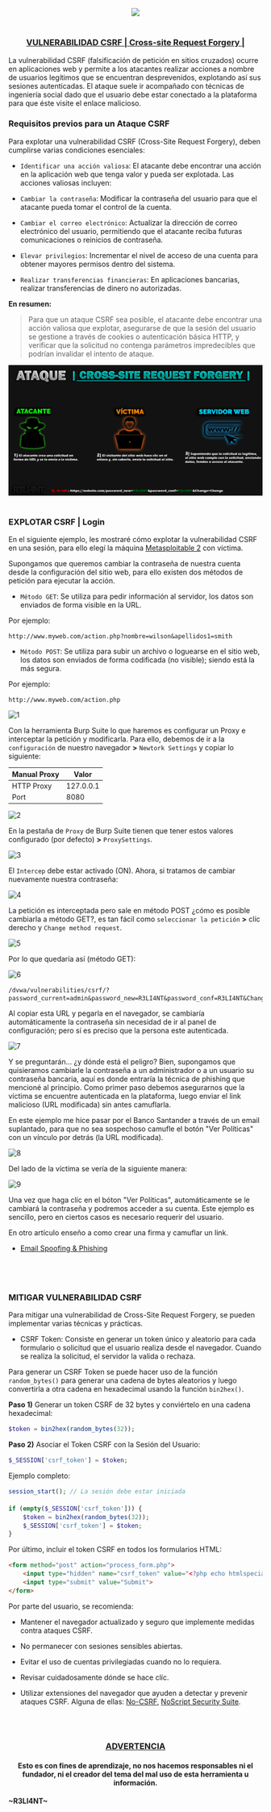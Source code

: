 <p align="center">
  <a href="https://github.com/DenverCoder1/readme-typing-svg"><img src="https://readme-typing-svg.herokuapp.com?font=Fira+Code&pause=1000&color=D1F700&width=485&lines=Explotar+vulnerabilidad+CSRF+%2B+Phishing"></a>
</p>

<h1 align="center"></h1>

<h3 align="center"><ins>VULNERABILIDAD CSRF | Cross-site Request Forgery |</ins></h3>

La vulnerabilidad CSRF (falsificación de petición en sitios cruzados) ocurre en aplicaciones web y permite a los atacantes realizar acciones a nombre de usuarios legítimos que se encuentran desprevenidos, explotando así sus sesiones autenticadas. El ataque suele ir acompañado con técnicas de ingeniería social dado que el usuario debe estar conectado a la plataforma para que éste visite el enlace malicioso.

### Requisitos previos para un Ataque CSRF
Para explotar una vulnerabilidad CSRF (Cross-Site Request Forgery), deben cumplirse varias condiciones esenciales:

- `Identificar una acción valiosa`: El atacante debe encontrar una acción en la aplicación web que tenga valor y pueda ser explotada.
Las acciones valiosas incluyen:

- `Cambiar la contraseña`: Modificar la contraseña del usuario para que el atacante pueda tomar el control de la cuenta.

- `Cambiar el correo electrónico`: Actualizar la dirección de correo electrónico del usuario, permitiendo que el atacante reciba futuras comunicaciones o reinicios de contraseña.

- `Elevar privilegios`: Incrementar el nivel de acceso de una cuenta para obtener mayores permisos dentro del sistema.

-  `Realizar transferencias financieras`: En aplicaciones bancarias, realizar transferencias de dinero no autorizadas.

**En resumen:**

> Para que un ataque CSRF sea posible, el atacante debe encontrar una acción valiosa que explotar, asegurarse de que la sesión del usuario se gestione a través de cookies o autenticación básica HTTP, y verificar que la solicitud no contenga parámetros impredecibles que podrían invalidar el intento de ataque.

<p align="center">
  <img src="https://github.com/R3LI4NT/articulos/blob/main/Pentesting/WEB/img/ataqueCSRF.png">
</p>

<h1 align="center"></h1>

### EXPLOTAR CSRF | Login
En el siguiente ejemplo, les mostraré cómo explotar la vulnerabilidad CSRF en una sesión, para ello elegí la máquina <a href="https://github.com/R3LI4NT/ctf-retos/blob/main/1-%20Maquinas-Easy/Metasploitable_2.md">Metasploitable 2</a> con víctima.

Supongamos que queremos cambiar la contraseña de nuestra cuenta desde la configuración del sitio web, para ello existen dos métodos de petición para ejecutar la acción.

- `Método GET`: Se utiliza para pedir información al servidor, los datos son enviados de forma visible en la URL.

Por ejemplo:
```
http://www.myweb.com/action.php?nombre=wilson&apellidos1=smith
```

- `Método POST`: Se utiliza para subir un archivo o loguearse en el sitio web, los datos son enviados de forma codificada (no visible); siendo está la más segura.

Por ejemplo:
```
http://www.myweb.com/action.php
```

![1](https://github.com/R3LI4NT/articulos/assets/75953873/cb94e897-6175-46db-b9c8-0a7519fae0b7)

Con la herramienta Burp Suite lo que haremos es configurar un Proxy e interceptar la petición y modificarla. Para ello, debemos de ir a la `configuración` de nuestro navegador **>** `Newtork Settings` y copiar lo siguiente:

| Manual Proxy | Valor |
| ------------- | ------------- |
| HTTP Proxy | 127.0.0.1  |
| Port  | 8080 |

![2](https://github.com/R3LI4NT/articulos/assets/75953873/3e971371-726f-48c8-a793-bd5ef075f9c9)

En la pestaña de `Proxy` de Burp Suite tienen que tener estos valores configurado (por defecto) **>** `ProxySettings`.

![3](https://github.com/R3LI4NT/articulos/assets/75953873/5d1a8f91-f21e-4dfb-9431-55dfaacce3c9)

El `Intercep` debe estar activado (ON). Ahora, si tratamos de cambiar nuevamente nuestra contraseña:

![4](https://github.com/R3LI4NT/articulos/assets/75953873/6cbc63db-6f28-40dd-9220-b825cd061306)

La petición es interceptada pero sale en método POST ¿cómo es posible cambiarla a método GET?, es tan fácil como `seleccionar la petición` **>** clíc derecho y `Change method request`.

![5](https://github.com/R3LI4NT/articulos/assets/75953873/b332267d-f2e5-431e-a45c-347fdc84f1bb)

Por lo que quedaría así (método GET):

![6](https://github.com/R3LI4NT/articulos/assets/75953873/10b7b241-e649-4d7e-aff7-7c1e4736e2ea)

```
/dvwa/vulnerabilities/csrf/?password_current=admin&password_new=R3LI4NT&password_conf=R3LI4NT&Change=Change 
```

Al copiar esta URL y pegarla en el navegador, se cambiaría automáticamente la contraseña sin necesidad de ir al panel de configuración; pero sí es preciso que la persona este autenticada.

![7](https://github.com/R3LI4NT/articulos/assets/75953873/eec3fc66-34a3-4fde-b969-d016d7d65ba9)

Y se preguntarán... ¿y dónde está el peligro? Bien, supongamos que quisieramos cambiarle la contraseña a un administrador o a un usuario su contraseña bancaria, aquí es donde entraría la técnica de phishing que mencioné al principio. Como primer paso debemos asegurarnos que la víctima se encuentre autenticada en la plataforma, luego enviar el link malicioso (URL modificada) sin antes camuflarla.

En este ejemplo me hice pasar por el Banco Santander a través de un email suplantado, para que no sea sospechoso camufle el botón "Ver Políticas" con un vínculo por detrás (la URL modificada).

![8](https://github.com/R3LI4NT/articulos/assets/75953873/5a5c0206-ae78-48b5-9067-1f6df42e2cdd)

Del lado de la víctima se vería de la siguiente manera:

![9](https://github.com/R3LI4NT/articulos/assets/75953873/a88d4220-9524-4110-be42-8dab0f3b0b6e)

Una vez que haga clíc en el bóton "Ver Políticas", automáticamente se le cambiará la contraseña y podremos acceder a su cuenta. Este ejemplo es sencillo, pero en ciertos casos es necesario requerir del usuario.

En otro artículo enseño a como crear una firma y camuflar un link.

- <a href="https://github.com/R3LI4NT/articulos/blob/main/Pentesting/ING-SOCIAL/email_spoofing.md">Email Spoofing & Phishing</a>

<h1 align="center"></h1>

</br>

### MITIGAR VULNERABILIDAD CSRF

Para mitigar una vulnerabilidad de Cross-Site Request Forgery, se pueden implementar varias técnicas y prácticas. 

- CSRF Token: Consiste en generar un token único y aleatorio para cada formulario o solicitud que el usuario realiza desde el navegador. Cuando se realiza la solicitud, el servidor la valida o rechaza.

Para generar un CSRF Token se puede hacer uso de la función `random_bytes()` para generar una cadena de bytes aleatorios y luego convertirla a otra cadena en hexadecimal usando la función `bin2hex()`. 

**Paso 1)** Generar un token CSRF de 32 bytes y conviértelo en una cadena hexadecimal:

```php
$token = bin2hex(random_bytes(32));
```

**Paso 2)** Asociar el Token CSRF con la Sesión del Usuario:

```php
$_SESSION['csrf_token'] = $token;
```

Ejemplo completo:

```php
session_start(); // La sesión debe estar iniciada

if (empty($_SESSION['csrf_token'])) {
    $token = bin2hex(random_bytes(32));
    $_SESSION['csrf_token'] = $token;
}
```

Por último, incluir el token CSRF en todos los formularios  HTML:

```html
<form method="post" action="process_form.php">
    <input type="hidden" name="csrf_token" value="<?php echo htmlspecialchars($_SESSION['csrf_token']); ?>">
    <input type="submit" value="Submit">
</form>
```

Por parte del usuario, se recomienda:

- Mantener el navegador actualizado y seguro que implemente medidas contra ataques CSRF.

- No permanecer con sesiones sensibles abiertas.

- Evitar el uso de cuentas privilegiadas cuando no lo requiera.

- Revisar cuidadosamente dónde se hace clíc.

- Utilizar extensiones del navegador que ayuden a detectar y prevenir ataques CSRF. Alguna de ellas: <a href="https://chromewebstore.google.com/detail/no-csrf/amababajdpoioajiapncbkhcbpkncepk?hl=pt">No-CSRF</a>, <a href="https://addons.mozilla.org/en-US/firefox/addon/noscript/">NoScript Security Suite</a>.

</br>

<h1 align="center"></h1>

<h3 align="center"><ins>ADVERTENCIA<ins></h3>

<h4 align="center">Esto es con fines de aprendizaje, no nos hacemos responsables ni el fundador, ni el creador del tema del mal uso de esta herramienta u información.</h4>



#### ~R3LI4NT~
